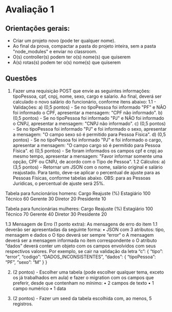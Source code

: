 # Avaliação 1

## Orientações gerais:

- Criar um projeto novo (pode ter qualquer nome).
- Ao final da prova, compactar a pasta do projeto inteira, sem a pasta "node_modules"
e enviar no classroom.
- O(s) controller(s) podem ter o(s) nome(s) que quiserem
- A(s) rotas(s) podem ter o(s) nome(s) que quiserem

## Questões

1. Fazer uma requisição POST que envie as seguintes informações: tipoPessoa, cpf, cnpj,
nome, sexo, cargo e salario. Ao final, deverá ser calculado o novo salário do
funcionário, conforme itens abaixo:
  1.1 - Validações:
a) (0,5 pontos) - Se no tipoPessoa foi informado "PF" e NÃO foi informado o CPF,
apresentar a mensagem: "CPF não informado".
b) (0,5 pontos) - Se no tipoPessoa foi informado "PJ" e NÃO foi informado o CNPJ,
apresentar a mensagem: "CNPJ não informado".
c) (0,5 pontos) - Se no tipoPessoa foi informado "PJ" e foi informado o sexo,
apresentar a mensagem: "O campo sexo só é permitido para Pessoa Física".
d) (0,5 pontos) - Se no tipoPessoa foi informado "PJ" e foi informado o cargo,
apresentar a mensagem: "O campo cargo só é permitido para Pessoa Física".
e) (0,5 pontos) - Se foram informados os campos cpf e cnpj ao mesmo tempo,
apresentar a mensagem: "Favor informar somente uma opção, CPF ou CNPJ, de
acordo com o Tipo de Pessoa".
  1.2 Cálculos:
a) (3,5 pontos) - Retornar um JSON com o nome, salário original e salário
reajustado. Para tanto, deve-se aplicar o percentual de ajuste para as Pessoas
Físicas, conforme tabelas abaixo. OBS: para as Pessoas Jurídicas, o percentual de
ajuste será 25%.

Tabela para funcionários homens:
Cargo Reajuste (%)
Estagiário 100
Técnico 60
Gerente 30
Diretor 20
Presidente 10

Tabela para funcionárias mulheres:
Cargo Reajuste (%)
Estagiário 100
Técnico 70
Gerente 40
Diretor 30
Presidente 20

  1.3 Mensagem de Erro (1 ponto extra): As mensagens de erro do item 1.1 deverão ser
apresentadas da seguinte forma:
• JSON com 3 atributos: tipo, mensagem e dados
o O tipo deverá ser sempre “error“
o A mensagem deverá ser a mensagem informada no item
correspondente
o O atributo “dados” deverá conter um objeto com os campos
envolvidos com seus respectivos valores. Por exemplo, se cair na
validação da letra “c”:
{
“tipo”: “error”,
“codigo”: “DADOS_INCONSISTENTES”,
“dados”: {
“tipoPessoa”: “PF”,
“sexo”: “M”
}
}

2. (2 pontos) - Escolher uma tabela (pode escolher qualquer tema, exceto os já
trabalhados em aula) e fazer o migration com os campos que preferir, desde que
contenham no mínimo:
• 2 campos de texto
• 1 campo numérico
• 1 data

3. (2 pontos) - Fazer um seed da tabela escolhida com, ao menos, 5 registros.
